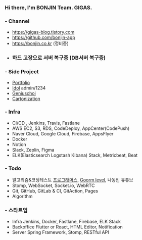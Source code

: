 ### Hi there, I'm BONJIN Team. GIGAS.

### - Channel
* https://gigas-blog.tistory.com
* https://github.com/bonjin-app
* https://bonjin.co.kr (정비중)
* ### 하드 고장으로 서버 복구중 (DB서버 복구중) ###

### - Side Project
* <a href="http://bonjin.co.kr" target="_blank">Portfolio</a>
* <a href="http://bonjin.co.kr:9091" target="_blank">Idol</a> admin/1234
* <a href="https://bonjin.co.kr/portfolio/geniuschoi" target="_blank">Geniuschoi</a>
* <a href="http://bonjin.co.kr:9999" target="_blank">Cartonization</a>

### - Infra
* CI/CD , Jenkins, Travis, Fastlane
* AWS EC2, S3, RDS, CodeDeploy, AppCenter(CodePush)
* Naver Cloud, Google Cloud, Firebase, AppsFlyer
* Docker
* Notion
* Slack, Zeplin, Figma
* ELK(Elasticsearch Logstash Kibana) Stack, Metricbeat, Beat

### - Todo
* 알고리즘&코딩테스트 [프로그래머스](https://programmers.co.kr/), [Goorm level](https://level.goorm.io), 나동빈 유튜브
* Stomp, WebSocket, Socket.io, WebRTC
* Git, GitHub, GitLab & CI, GitAction, Pages
* Algorithm

### - 스타트업
* Infra
Jenkins, Docker, Fastlane, Firebase, ELK Stack
* Backoffice
Flutter or React, HTML Editor, Notification
* Server
Spring Framework, Stomp, RESTful API
